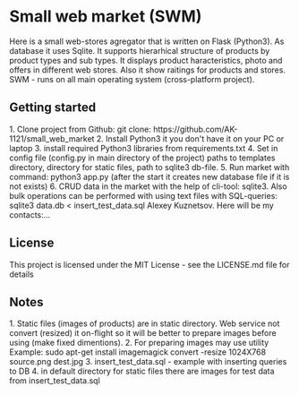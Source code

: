 
<h1>Small web market (SWM)</h1>
Here is a small web-stores agregator that is written on Flask (Python3). As database it uses Sqlite. It supports hierarhical structure of products by product types and sub types.
It displays product haracteristics, photo and offers in different web stores. Also it show raitings for products and stores.
SWM - runs on all main operating system (cross-platform project).

<h2>Getting started</h2>
1. Clone project from Github: git clone: https://github.com/AK-1121/small_web_market  
2. Install Python3 it you don't have it on your PC or laptop  
3. install required Python3 libraries from requirements.txt  
4. Set in config file (config.py in main directory of the project) paths to templates directory, directory for static files, path to sqlite3 db-file.  
5. Run market with command: python3 app.py  
(after the start it creates new database file if it is not exists)  
6. CRUD data in the market with the help of cli-tool: sqlite3. Also bulk operations can be performed with using text files with SQL-queries:  
sqlite3 data.db < insert_test_data.sql

<Author>
Alexey Kuznetsov. Here will be my contacts:...

<h2>License</h2>
This project is licensed under the MIT License - see the LICENSE.md file for details

<h2>Notes</h2>
1. Static files (images of products) are in static directory. Web service not convert (resized) it on-flight so 
it will be better to prepare images before using (make fixed dimentions).  
2. For preparing images may use utility
Example: 
sudo apt-get install imagemagick  
convert -resize 1024X768  source.png dest.jpg   
3. insert_test_data.sql - example with inserting queries to DB  
4. in default directory for static files there are images for test data from insert_test_data.sql  
